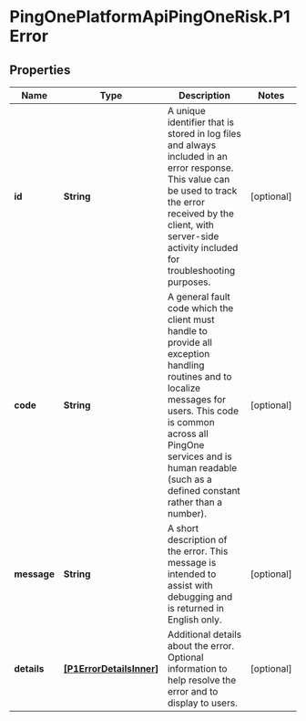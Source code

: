 # PingOnePlatformApiPingOneRisk.P1Error

## Properties

Name | Type | Description | Notes
------------ | ------------- | ------------- | -------------
**id** | **String** | A unique identifier that is stored in log files and always included in an error response. This value can be used to track the error received by the client, with server-side activity included for troubleshooting purposes. | [optional] 
**code** | **String** | A general fault code which the client must handle to provide all exception handling routines and to localize messages for users. This code is common across all PingOne services and is human readable (such as a defined constant rather than a number). | [optional] 
**message** | **String** | A short description of the error. This message is intended to assist with debugging and is returned in English only. | [optional] 
**details** | [**[P1ErrorDetailsInner]**](P1ErrorDetailsInner.md) | Additional details about the error. Optional information to help resolve the error and to display to users. | [optional] 


